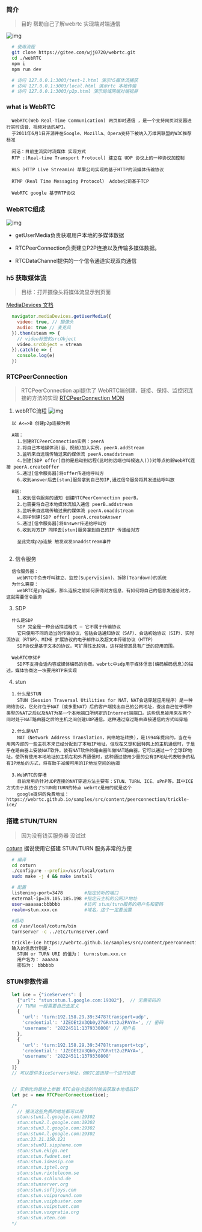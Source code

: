 ### 简介
  > 目的 帮助自己了解webrtc 实现端对端通信
  
  ![img](/source/11.gif)

  ```bash
    # 使用流程
    git clone https://gitee.com/wjj0720/webrtc.git
    cd ./webRTC
    npm i
    npm run dev

    # 访问 127.0.0.1:3003/test-1.html 演示h5媒体流捕获
    # 访问 127.0.0.1:3003/local.html 演示rtc 本地传输
    # 访问 127.0.0.1:3003/p2p.html 演示局域网端对端视屏    

  ```



### what is WebRTC
  ```
    WebRTC(Web Real-Time Communication) 网页即时通信 ，是一个支持网页浏览器进行实时语音、视频对话的API。
    于2011年6月1日开源并在Google、Mozilla、Opera支持下被纳入万维网联盟的W3C推荐标准
  ```
  ```
    闲话：目前主流实时流媒体 实现方式
    RTP :(Real-time Transport Protocol) 建立在 UDP 协议上的一种协议加控制

    HLS（HTTP Live Streamin）苹果公司实现的基于HTTP的流媒体传输协议

    RTMP（Real Time Messaging Protocol） Adobe公司基于TCP

    WebRTC google 基于RTP协议
  ```

### WebRTC组成
  ![img](./source/zucheng.webp.jpg)

  - getUserMedia负责获取用户本地的多媒体数据

  - RTCPeerConnection负责建立P2P连接以及传输多媒体数据。

  - RTCDataChannel提供的一个信令通道实现双向通信

### h5 获取媒体流
  > 目标：打开摄像头将媒体流显示到页面

  [MediaDevices 文档](https://developer.mozilla.org/en-US/docs/Web/API/MediaDevices/getUserMedia)

```js
  navigator.mediaDevices.getUserMedia({
    video: true, // 摄像头
    audio: true // 麦克风
  }).then(steam => {
    // video标签的srcObject
    video.srcObject = stream
  }).catch(e => {
    console.log(e)
  })
```

### RTCPeerConnection
  > RTCPeerConnection api提供了 WebRTC端创建、链接、保持、监控闭连接的方法的实现
  [RTCPeerConnection MDN](https://developer.mozilla.org/zh-CN/docs/Web/API/RTCPeerConnection)

  1. webRTC流程
  ![img](./source/peer2peertimeline.png)

  ```
    以 A<=>B 创建p2p连接为例
    
    A端：
      1.创建RTCPeerConnection实例：peerA
      2.将自己本地媒体流(音、视频)加入实例，peerA.addStream
      3.监听来自远端传输过来的媒体流 peerA.onaddstream
      4.创建[SDP offer]目的是启动到远程(此时的远端也叫候选人)))对等点的新WebRTC连接 peerA.createOffer 
      5.通过[信令服务器]将offer传递给呼叫方
      6.收到answer后去[stun]服务拿到自己的IP,通过信令服务将其发送给呼叫放

    B端:
      1.收到信令服务的通知 创建RTCPeerConnection peerB，
      2.也需要将自己本地媒体流加入通信 peerB.addstream
      3.监听来自远端传输过来的媒体流 peerA.onaddstream
      4.同样创建[SDP offer] peerA.createAnswer
      5.通过[信令服务器]将Answer传递给呼叫方
      6.收到对方IP 同样去[stun]服务拿到自己的IP 传递给对方
  
      至此完成p2p连接 触发双发onaddstream事件
      
  ```

  2. 信令服务
  ```
    信令服务器：
      webRTC中负责呼叫建立、监控(Supervision)、拆除(Teardown)的系统
    为什么需要：
      webRTC是p2p连接，那么连接之前如何获得对方信息，有如何将自己的信息发送给对方，这就需要信令服务
  ```

  3. SDP
  ```
    什么是SDP
      SDP 完全是一种会话描述格式 ― 它不属于传输协议
      它只使用不同的适当的传输协议，包括会话通知协议（SAP）、会话初始协议（SIP）、实时流协议（RTSP）、MIME 扩展协议的电子邮件以及超文本传输协议（HTTP）
      SDP协议是基于文本的协议，可扩展性比较强，这样就使其具有广泛的应用范围。
    
    WebRTC中SDP
      SDP不支持会话内容或媒体编码的协商。webrtc中sdp用于媒体信息(编码解码信息)的描述，媒体协商这一块要用RTP来实现
  ```

  4. stun
  ```
    1.什么是STUN
      STUN（Session Traversal Utilities for NAT，NAT会话穿越应用程序）是一种网络协议，它允许位于NAT（或多重NAT）后的客户端找出自己的公网地址，查出自己位于哪种类型的NAT之后以及NAT为某一个本地端口所绑定的Internet端端口。这些信息被用来在两个同时处于NAT路由器之后的主机之间创建UDP通信。这种通过穿过路由直接通信的方式叫穿墙
    
    2.什么是NAT
      NAT（Network Address Translation，网络地址转换)，是1994年提出的。当在专用网内部的一些主机本来已经分配到了本地IP地址，但现在又想和因特网上的主机通信时，于是乎在路由器上安装NAT软件。装有NAT软件的路由器叫做NAT路由器，它可以通过一个全球IP地址。使所有使用本地地址的主机在和外界通信时，这种通过使用少量的公有IP地址代表较多的私有IP地址的方式，将有助于减缓可用的IP地址空间的枯竭

    3.WebRTC的穿墙
      目前常用的针对UDP连接的NAT穿透方法主要有：STUN、TURN、ICE、uPnP等。其中ICE方式由于其结合了STUN和TURN的特点 webrtc是用的就是这个
      google提供的免费地址：https://webrtc.github.io/samples/src/content/peerconnection/trickle-ice/
  ```

### 搭建 STUN/TURN
  > 因为没有钱买服务器 没试过
  
  [coturn](https://github.com/coturn/coturn) 据说使用它搭建 STUN/TURN 服务非常的方便

  ```bash
    # 编译
    cd coturn
    ./configure --prefix=/usr/local/coturn
    sudo make -j 4 && make install

    # 配置
    listening-port=3478        #指定侦听的端口
    external-ip=39.105.185.198 #指定云主机的公网IP地址
    user=aaaaaa:bbbbbb         #访问 stun/turn服务的用户名和密码
    realm=stun.xxx.cn          #域名，这个一定要设置
 
    #启动
    cd /usr/local/coturn/bin
    turnserver -c ../etc/turnserver.conf

    trickle-ice https://webrtc.github.io/samples/src/content/peerconnection/trickle-ice 按里面的要求输入 stun/turn 地址、用户和密码 
    输入的信息分别是： 
      STUN or TURN URI 的值为： turn:stun.xxx.cn
      用户名为： aaaaaa
      密码为： bbbbbb

  ```


### STUN参数传递
```js
  let ice = {"iceServers": [
    {"url": "stun:stun.l.google.com:19302"},  // 无需密码的
    // TURN 一般需要自己去定义
    {
      'url': 'turn:192.158.29.39:3478?transport=udp',
      'credential': 'JZEOEt2V3Qb0y27GRntt2u2PAYA=', // 密码
      'username': '28224511:1379330808' // 用户名
    },
    {
      'url': 'turn:192.158.29.39:3478?transport=tcp',
      'credential': 'JZEOEt2V3Qb0y27GRntt2u2PAYA=',
      'username': '28224511:1379330808'
    }
  ]}
  // 可以提供多iceServers地址，但RTC追选择一个进行协商


  // 实例化的是给上参数 RTC会在合适的时候去获取本地墙后IP
  let pc = new RTCPeerConnection(ice);

  /*
    // 据说这些免费的地址都可以用
    stun:stun1.l.google.com:19302
    stun:stun2.l.google.com:19302
    stun:stun3.l.google.com:19302
    stun:stun4.l.google.com:19302
    stun:23.21.150.121
    stun:stun01.sipphone.com
    stun:stun.ekiga.net
    stun:stun.fwdnet.net
    stun:stun.ideasip.com
    stun:stun.iptel.org
    stun:stun.rixtelecom.se
    stun:stun.schlund.de
    stun:stunserver.org
    stun:stun.softjoys.com
    stun:stun.voiparound.com
    stun:stun.voipbuster.com
    stun:stun.voipstunt.com
    stun:stun.voxgratia.org
    stun:stun.xten.com
  */
```